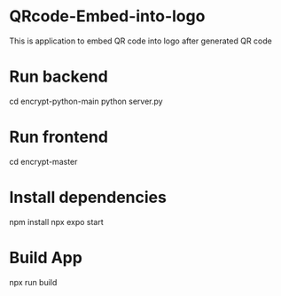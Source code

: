 # QRcode-Embed-into-logo
This is application to embed QR code into logo after generated QR code

# Run backend
cd encrypt-python-main
python server.py

# Run frontend
cd encrypt-master

# Install dependencies
npm install
npx expo start

# Build App
npx run build

